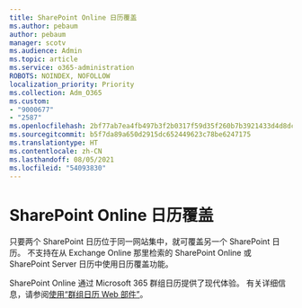 ```yaml
---
title: SharePoint Online 日历覆盖
ms.author: pebaum
author: pebaum
manager: scotv
ms.audience: Admin
ms.topic: article
ms.service: o365-administration
ROBOTS: NOINDEX, NOFOLLOW
localization_priority: Priority
ms.collection: Adm_O365
ms.custom:
- "9000677"
- "2587"
ms.openlocfilehash: 2bf77ab7ea4fb497b3f2b0317f59d35f260b7b3921433d4d8dc76268db63f0f1
ms.sourcegitcommit: b5f7da89a650d2915dc652449623c78be6247175
ms.translationtype: HT
ms.contentlocale: zh-CN
ms.lasthandoff: 08/05/2021
ms.locfileid: "54093830"
---
```

# <a name="sharepoint-online-calendar-overlay"></a>SharePoint Online 日历覆盖

只要两个 SharePoint 日历位于同一网站集中，就可覆盖另一个 SharePoint 日历。 不支持在从 Exchange Online 那里检索的 SharePoint Online 或 SharePoint Server 日历中使用日历覆盖功能。

SharePoint Online 通过 Microsoft 365 群组日历提供了现代体验。 有关详细信息，请参阅[使用“群组日历 Web 部件”](https://support.microsoft.com/en-us/office/use-the-group-calendar-web-part-eaf3c04d-5699-48cb-8b5e-3caa887d51ce)。

